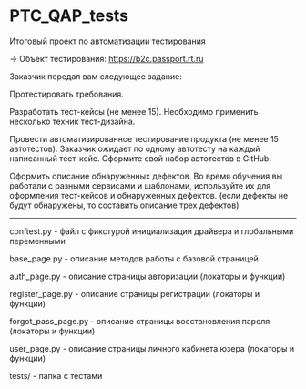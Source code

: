 # PTC_QAP_tests

Итоговый проект по автоматизации тестирования

→ Объект тестирования: https://b2c.passport.rt.ru

Заказчик передал вам следующее задание:

Протестировать требования.

Разработать тест-кейсы (не менее 15). Необходимо применить несколько техник тест-дизайна.

Провести автоматизированное тестирование продукта (не менее 15 автотестов). Заказчик ожидает по одному автотесту на каждый написанный тест-кейс. Оформите свой набор автотестов в GitHub.

Оформить описание обнаруженных дефектов. Во время обучения вы работали с разными сервисами и шаблонами, используйте их для оформления тест-кейсов и обнаруженных дефектов. (если дефекты не будут обнаружены, то составить описание трех дефектов)



___________

conftest.py - файл с фикстурой инициализации драйвера и глобальными переменными

base_page.py - описание методов работы с базовой страницей

auth_page.py - описание страницы авторизации (локаторы и функции)

register_page.py - описание страницы регистрации (локаторы и функции)

forgot_pass_page.py - описание страницы восстановления пароля (локаторы и функции)

user_page.py - описание страницы личного кабинета юзера (локаторы и функции)

tests/ - папка с тестами